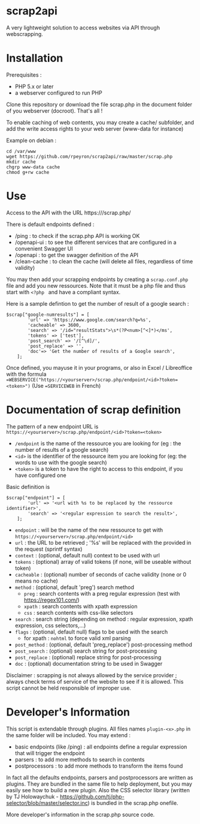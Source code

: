 # scrap2api
A very lightweight solution to access websites via API through webscrapping.

# Installation

Prerequisites : 
- PHP 5.x or later
- a webserver configured to run PHP

Clone this repository or download the file scrap.php in the document folder of you webserver (docroot). That's all !

To enable caching of web contents, you may create a cache/ subfolder, and add the write access rights to your web server (www-data for instance)

Example on debian :
``` 
cd /var/www
wget https://github.com/rpeyron/scrap2api/raw/master/scrap.php
mkdir cache
chgrp www-data cache
chmod g+rw cache
```

# Use

Access to the API with the URL  https://<your server address>/scrap.php/<endpoint>
  
There is default endpoints defined :
- /ping : to check if the scrap.php API is working OK
- /openapi-ui : to see the different services that are configured in a convenient Swagger UI
- /openapi : to get the swagger definition of the API
- /clean-cache : to clean the cache (will delete all files, regardless of time validity)

You may then add your scrapping endpoints by creating a `scrap.conf.php` file and add you new ressources. Note that it must be a php file and thus start with `<?php ` and have a compliant syntax.

Here is a sample defintion to get the number of result of a google search :
```
$scrap["google-numresults"] = [
        'url' => 'https://www.google.com/search?q=%s',
        'cacheable' => 3600,
        'search' => '/id="resultStats">\s*(?P<num>[^<]*)</ms',
        'tokens' => ['test'],
        'post_search' => '/[^\d]/',
        'post_replace' => '',        
        'doc'=> 'Get the number of results of a Google search',
    ];
```

Once defined, you mayuse it in your programs, or also in Excel / Libreoffice with the formula
`=WEBSERVICE("https://<yourserver>/scrap.php/endpoint/<id>?token=<token>")` (Use `=SERVICEWEB` in French)

# Documentation of scrap definition

The pattern of a new endpoint URL is `https://<yourserver>/scrap.php/endpoint/<id>?token=<token>`
* `/endpoint` is the name of the ressource you are looking for  (eg : the number of results of a google search)
* `<id>` is the identifier of the ressource item you are looking for  (eg: the words to use with the google search)
* `<token>` is a token to have the right to access to this endpoint, if you have configured one

Basic definition is 
```
$scrap["endpoint"] = [
        'url' => '<url with %s to be replaced by the ressource identifier>',
        'search' => '<regular expression to search the result>',
    ];
```
* `endpoint` : will be the name of the new ressource to get with `https://<yourserver>/scrap.php/endpoint/<id>`
* `url` : the URL to be retrieved ; '%s' will be replaced with the <id> provided in the request (sprintf syntax)
* `context` : (optional, default null) context to be used with url
* `tokens` : (optional) array of valid tokens (if none, will be useable without token)
* `cacheable` : (optional) number of seconds of cache validity (none or 0 means no cache)
* `method` : (optional, default 'preg') search method  
   * `preg` : search contents with a preg regular expression (test with https://regex101.com/)
   * `xpath` : search contents with xpath expression
   * `css` : search contents with css-like selectors
* `search` : search string (depending on method : regular expression, xpath expression, css selectors,...)
* `flags` : (optional, default null) flags to be used with the search
   * for xpath : `nohtml` to force valid xml parsing
* `post_method` : (optional, default 'preg_replace') post-processing method
* `post_search` : (optional) search string for post-processing
* `post_replace` : (optional) replace string for post-processing
* `doc` : (optional) documentation string to be used in Swagger

Disclaimer : scrapping is not always allowed by the service provider ; always check terms of service of the website to see if it is allowed. This script cannot be held responsible of improper use.


# Developer's Information

This script is extendable through plugins. All files names `plugin-<x>.php` in the same folder will be included. You may extend :
* basic endpoints (like /ping) : all endpoints define a regular expression that will trigger the endpoint
* parsers : to add more methods to search in contents
* postprocessors : to add more methods to transform the items found

In fact all the defaults endpoints, parsers and postprocessors are written as plugins. They are bundled in the same file to help deployment, but you may easily see how to build a new plugin. Also the CSS selector library (written by TJ Holowaychuk - https://github.com/tj/php-selector/blob/master/selector.inc) is bundled in the scrap.php onefile.

More developer's information in the scrap.php source code.
